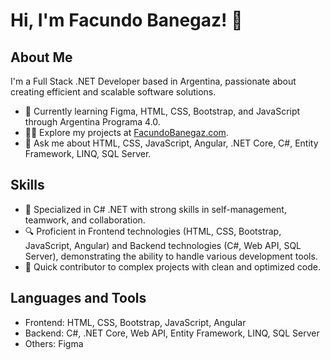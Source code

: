 # Hi, I'm Facundo Banegaz! 👋

## About Me
I'm a Full Stack .NET Developer based in Argentina, passionate about creating efficient and scalable software solutions.

- 🌱 Currently learning Figma, HTML, CSS, Bootstrap, and JavaScript through Argentina Programa 4.0.
- 👨‍💻 Explore my projects at [FacundoBanegaz.com](https://www.FacundoBanegaz.com).
- 💬 Ask me about HTML, CSS, JavaScript, Angular, .NET Core, C#, Entity Framework, LINQ, SQL Server.

## Skills
- 🚀 Specialized in C# .NET with strong skills in self-management, teamwork, and collaboration.
- 🔍 Proficient in Frontend technologies (HTML, CSS, Bootstrap, JavaScript, Angular) and Backend technologies (C#, Web API, SQL Server), demonstrating the ability to handle various development tools.
- 🌟 Quick contributor to complex projects with clean and optimized code.

## Languages and Tools
- Frontend: HTML, CSS, Bootstrap, JavaScript, Angular
- Backend: C#, .NET Core, Web API, Entity Framework, LINQ, SQL Server
- Others: Figma

